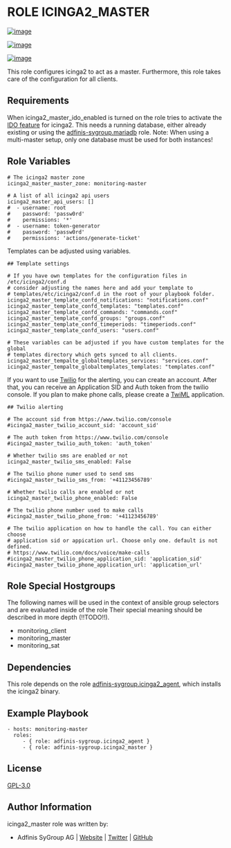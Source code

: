 ROLE ICINGA2\_MASTER
====================

[![image](https://img.shields.io/github/license/adfinis-sygroup/ansible-role-icinga2_master.svg?style=flat-square)](https://github.com/adfinis-sygroup/ansible-role-icinga2_master/blob/master/LICENSE)

[![image](https://img.shields.io/github/workflow/status/adfinis-sygroup/ansible-role-icinga2_master/CI%20-%20Linting?style=flat-square)](https://github.com/adfinis-sygroup/ansible-role-icinga2_master/actions)

[![image](https://img.shields.io/badge/galaxy-adfinis--sygroup.icinga2_master-660198.svg?style=flat-square)](https://galaxy.ansible.com/adfinis-sygroup/icinga2_master)

This role configures icinga2 to act as a master. Furthermore, this role
takes care of the configuration for all clients.

Requirements
------------

When icinga2\_master\_ido\_enabled is turned on the role tries to
activate the [IDO
feature](https://icinga.com/docs/icinga2/latest/doc/14-features/#db-ido)
for icinga2. This needs a running database, either already existing or
using the
[adfinis-sygroup.mariadb](https://galaxy.ansible.com/adfinis-sygroup/mariadb)
role. Note: When using a multi-master setup, only one database must be
used for both instances!

Role Variables
--------------

``` {.sourceCode .yaml}
# The icinga2 master zone
icinga2_master_master_zone: monitoring-master

# A list of all icinga2 api users
icinga2_master_api_users: []
#  - username: root
#    password: 'passw0rd'
#    permissions: '*'
#  - username: token-generator
#    password: 'passw0rd'
#    permissions: 'actions/generate-ticket'
```

Templates can be adjusted using variables.

``` {.sourceCode .yaml}
## Template settings

# If you have own templates for the configuration files in /etc/icinga2/conf.d
# consider adjusting the names here and add your template to
# templates/etc/icinga2/conf.d in the root of your playbook folder.
icinga2_master_template_confd_notifications: "notifications.conf"
icinga2_master_template_confd_templates: "templates.conf"
icinga2_master_template_confd_commands: "commands.conf"
icinga2_master_template_confd_groups: "groups.conf"
icinga2_master_template_confd_timeperiods: "timeperiods.conf"
icinga2_master_template_confd_users: "users.conf"

# These variables can be adjusted if you have custom templates for the global
# templates directory which gets synced to all clients.
icinga2_master_tempalte_globaltemplates_services: "services.conf"
icinga2_master_tempalte_globaltemplates_templates: "templates.conf"
```

If you want to use [Twilio](https://www.twilio.com) for the alerting,
you can create an account. After that, you can receive an Application
SID and Auth token from the twilio console. If you plan to make phone
calls, please create a [TwiML](https://www.twilio.com/docs/voice/twiml)
application.

``` {.sourceCode .yaml}
## Twilio alerting

# The account sid from https://www.twilio.com/console
#icinga2_master_twilio_account_sid: 'account_sid'

# The auth token from https://www.twilio.com/console
#icinga2_master_twilio_auth_token: 'auth_token'

# Whether twilio sms are enabled or not
icinga2_master_twilio_sms_enabled: False

# The twilio phone numer used to send sms
#icinga2_master_twilio_sms_from: '+41123456789'

# Whether twilio calls are enabled or not
icinga2_master_twilio_phone_enabled: False

# The twilio phone number used to make calls
#icinga2_master_twilio_phone_from: '+41123456789'

# The twilio application on how to handle the call. You can either choose 
# application sid or appication url. Choose only one. default is not defined.
# https://www.twilio.com/docs/voice/make-calls
#icinga2_master_twilio_phone_application_sid: 'application_sid'
#icinga2_master_twilio_phone_application_url: 'application_url'
```

Role Special Hostgroups
---------------

The following names will be used in the context of ansible group selectors and are evaluated inside of the role
Their special meaning should be described in more depth (!!TODO!!).

* monitoring_client
* monitoring_master
* monitoring_sat

Dependencies
------------

This role depends on the role
[adfinis-sygroup.icinga2\_agent](https://galaxy.ansible.com/adfinis-sygroup/icinga2_agent),
which installs the icinga2 binary.

Example Playbook
----------------

``` {.sourceCode .yaml}
- hosts: monitoring-master
  roles:
     - { role: adfinis-sygroup.icinga2_agent }
     - { role: adfinis-sygroup.icinga2_master }
```

License
-------

[GPL-3.0](https://github.com/adfinis-sygroup/ansible-role-icinga2_master/blob/master/LICENSE)

Author Information
------------------

icinga2\_master role was written by:

-   Adfinis SyGroup AG \| [Website](https://www.adfinis-sygroup.ch/) \|
    [Twitter](https://twitter.com/adfinissygroup) \|
    [GitHub](https://github.com/adfinis-sygroup)
